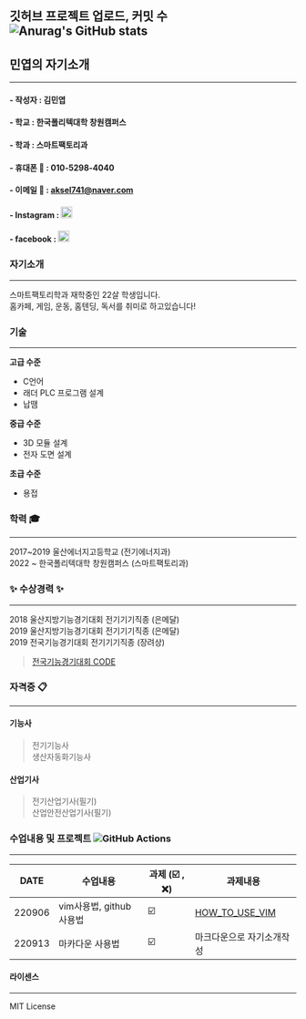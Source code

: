 
**깃허브 프로젝트 업로드, 커밋 수**  
![Anurag's GitHub stats](https://github-readme-stats.vercel.app/api?username=anuraghazra&theme=dark&show_icons=true)
--------------------


## 민엽의 자기소개  

------------------------------------------

#### - 작성자 : 김민엽
#### - 학교  : 한국폴리텍대학 창원캠퍼스
#### - 학과   : 스마트팩토리과

#### - 휴대폰 :iphone:       : 010-5298-4040
#### - 이메일 :e-mail:       : aksel741@naver.com
#### - Instagram     : [<img src = "https://ifh.cc/g/K3kPv4.jpg" width="20" height = "20">](https://www.instagram.com/yeob_4040)
#### - facebook     : [<img src = "https://ifh.cc/g/z5rz9K.png" width="20" height = "20">](https://www.facebook.com/minyoeb)

### 자기소개 
---------------------------------------
스마트팩토리학과 재학중인 22살 학생입니다.  
홈카페, 게임, 운동, 홈텐딩, 독서를 취미로 하고있습니다!     

### 기술
---------------------------------------
**고급 수준**
* C언어
* 래더 PLC 프로그램 설계
* 납땜   

**중급 수준**
+ 3D 모듈 설계
+ 전자 도면 설계    

**초급 수준**
- 용접    
    
    
### 학력 :mortar_board:
---------------------------------------
2017~2019 울산에너지고등학교 (전기에너지과)  
2022 ~    한국폴리텍대학 창원캠퍼스 (스마트팩토리과)  

### :sparkles: 수상경력 :sparkles:
---------------------------------------
2018 울산지방기능경기대회 전기기기직종 (은메달)  
2019 울산지방기능경기대회 전기기기직종 (은메달)  
2019 전국기능경기대회     전기기기직종 (장려상)  
>[전국기능경기대회 CODE](https://github.com/minnyeob/2019gwangjo/blob/main/text)

### 자격증 :clipboard:
---------------------------------------
#### 기능사
>전기기능사  
>생산자동화기능사  

#### 산업기사
>전기산업기사(필기)  
>산업안전산업기사(필기)  


### 수업내용 및 프로젝트 ![GitHub Actions](https://img.shields.io/badge/github%20actions-%232671E5.svg?style=for-the-badge&logo=githubactions&logoColor=white)
---------------------------------------

| DATE | 수업내용 | 과제 (:ballot_box_with_check: , :x:) | 과제내용 |
|------|-------------------------|------|---------|
|220906|vim사용법, github 사용법  | :ballot_box_with_check: | [HOW_TO_USE_VIM](https://github.com/minnyeob/vshome/blob/master/class220906.py)
|220913|마카다운 사용법 | :ballot_box_with_check: | 마크다운으로 자기소개작성 |     
           
        
                   
                              
                                         
           


#### 라이센스
---------------------------------------
MIT License